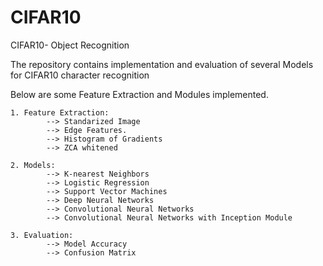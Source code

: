 # CIFAR10
CIFAR10- Object Recognition


The repository contains implementation and evaluation of several Models for CIFAR10 character recognition

Below are some Feature Extraction and Modules implemented.

    1. Feature Extraction: 
            --> Standarized Image
            --> Edge Features.
            --> Histogram of Gradients
            --> ZCA whitened
    
    2. Models:
            --> K-nearest Neighbors
            --> Logistic Regression
            --> Support Vector Machines
            --> Deep Neural Networks
            --> Convolutional Neural Networks
            --> Convolutional Neural Networks with Inception Module
            
    3. Evaluation:
            --> Model Accuracy
            --> Confusion Matrix